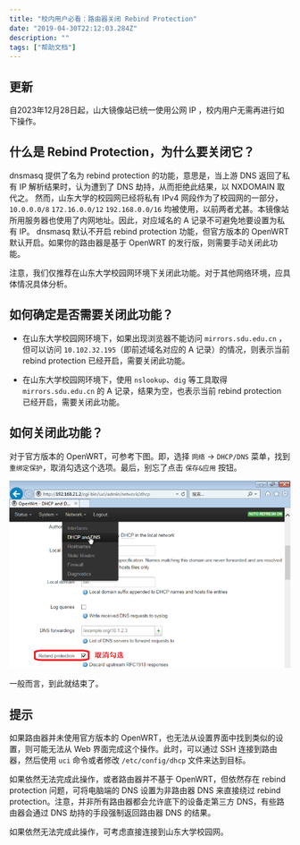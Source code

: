 ```yaml
---
title: "校内用户必看：路由器关闭 Rebind Protection"
date: "2019-04-30T22:12:03.284Z"
description: ""
tags: ["帮助文档"]
---
```

## 更新
自2023年12月28日起，山大镜像站已统一使用公网 IP ，校内用户无需再进行如下操作。

## 什么是 Rebind Protection，为什么要关闭它？

dnsmasq 提供了名为 rebind protection 的功能，意思是，当上游 DNS 返回了私有 IP 解析结果时，认为遭到了 DNS 劫持，从而拒绝此结果，以 NXDOMAIN 取代之。
然而，山东大学的校园网已经将私有 IPv4 网段作为了校园网的一部分，`10.0.0.0/8` `172.16.0.0/12` `192.168.0.0/16` 均被使用，以前两者尤甚。本镜像站所用服务器也使用了内网地址。因此，对应域名的 A 记录不可避免地要设置为私有 IP。
dnsmasq 默认不开启 rebind protection 功能，但官方版本的 OpenWRT 默认开启。如果你的路由器是基于 OpenWRT 的发行版，则需要手动关闭此功能。

注意，我们仅推荐在山东大学校园网环境下关闭此功能。对于其他网络环境，应具体情况具体分析。

## 如何确定是否需要关闭此功能？

- 在山东大学校园网环境下，如果出现浏览器不能访问 `mirrors.sdu.edu.cn` ，但可以访问 `10.102.32.195`（即前述域名对应的 A 记录）的情况，则表示当前 rebind protection 已经开启，需要关闭此功能。

- 在山东大学校园网环境下，使用 `nslookup`、`dig` 等工具取得 `mirrors.sdu.edu.cn` 的 A 记录，结果为空，也表示当前 rebind protection 已经开启，需要关闭此功能。

## 如何关闭此功能？

对于官方版本的 OpenWRT，可参考下图。即，选择 `网络` → `DHCP/DNS`  菜单，找到 `重绑定保护`，取消勾选这个选项。最后，别忘了点击 `保存&应用` 按钮。

![](images/TurnOffRebindProtection-pic-1.png)

一般而言，到此就结束了。

## 提示

如果路由器并未使用官方版本的 OpenWRT，也无法从设置界面中找到类似的设置，则可能无法从 Web 界面完成这个操作。此时，可以通过 SSH 连接到路由器，然后使用 `uci` 命令或者修改 `/etc/config/dhcp` 文件来达到目标。

如果依然无法完成此操作，或者路由器并不基于 OpenWRT，但依然存在 rebind protection 问题，可将电脑端的 DNS 设置为非路由器 DNS 来直接绕过 rebind protection。注意，并非所有路由器都会允许底下的设备走第三方 DNS，有些路由器会通过 DNS 劫持的手段强制返回路由器 DNS 的结果。

如果依然无法完成此操作，可考虑直接连接到山东大学校园网。
